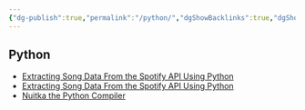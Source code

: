 ```yaml
---
{"dg-publish":true,"permalink":"/python/","dgShowBacklinks":true,"dgShowLocalGraph":true}
---
```



## Python
- [Extracting Song Data From the Spotify API Using Python](https://rsci.app.link/ik6jrRug4lb?_p=c71029c19f1c6df4fc1c87)
- [Extracting Song Data From the Spotify API Using Python](https://link.medium.com/ik6jrRug4lb)
- [Nuitka the Python Compiler](https://nuitka.net/)